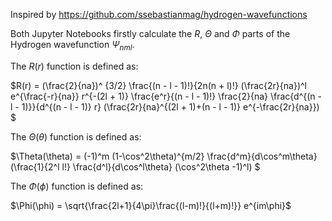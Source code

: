 Inspired by https://github.com/ssebastianmag/hydrogen-wavefunctions

Both Jupyter Notebooks firstly calculate the $R$, $\Theta$ and $\Phi$ parts of the Hydrogen wavefunction $\Psi_{nml}$.

The $R(r)$ function is defined as: 

$R(r) = (\frac{2}{na})^ {3/2} \frac{(n - l - 1)!}{2n(n + l)!} (\frac{2r}{na})^l e^{\frac{-r}{na}}    r^{-(2l + 1)} \frac{e^r}{(n - l - 1)!} \frac{2}{na} \frac{d^{(n - l - 1)}}{d^{(n - l - 1)} r} (\frac{2r}{na}^{(2l + 1)+(n - l - 1)} e^{-\frac{2r}{na}})   $

The $\Theta(\theta)$ function is defined as:

$\Theta(\theta) = (-1)^m (1-\cos^2\theta)^{m/2} \frac{d^m}{d\cos^m\theta}(\frac{1}{2^l l!} \frac{d^l}{d\cos^l\theta} (\cos^2\theta -1)^l)    $

The $\Phi(\phi)$ function is defined as:

$\Phi(\phi) = \sqrt{\frac{2l+1}{4\pi}\frac{(l-m)!}{(l+m)!}} e^{im\phi}$
